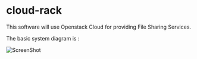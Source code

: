cloud-rack
==========

This software will use Openstack Cloud for providing File Sharing Services.

The basic system diagram is :

![ScreenShot](https://docs.google.com/open?id=0BwyZRvt6HqdmUEFEVzRqbXJ4Qmc)
